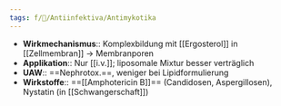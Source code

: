 ```yaml
---
tags: f/🦠/Antiinfektiva/Antimykotika
---
```

- **Wirkmechanismus**:: Komplexbildung mit [[Ergosterol]] in [[Zellmembran]] → Membranporen
- **Applikation**:: Nur [[i.v.]]; liposomale Mixtur besser verträglich
- **UAW**:: ==Nephrotox.==, weniger bei Lipidformulierung
- **Wirkstoffe**:: ==[[Amphotericin B]]== (Candidosen, Aspergillosen), Nystatin (in [[Schwangerschaft]])